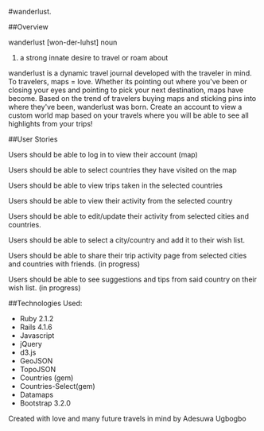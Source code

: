 #wanderlust.

##Overview

wanderlust
[won-der-luhst]
noun
1. a strong innate desire to travel or roam about

wanderlust is a dynamic travel journal developed with the traveler in mind. To travelers, maps = love. Whether its pointing out where you've been or closing your eyes and pointing to pick your next destination, maps have become. Based on the trend of travelers buying maps and sticking pins into where they've been, wanderlust was born. Create an account to view a custom world map based on your travels where you will be able to see all highlights from your trips!

##User Stories

Users should be able to log in to view their account (map)

Users should be able to select countries they have visited on the map

Users should be able to view trips taken in the selected countries

Users should be able to view their activity from the selected country

Users should be able to edit/update their activity from selected cities and countries.

Users should be able to select a city/country and add it to their wish list.

Users should be able to share their trip activity page from selected cities and countries with friends. (in progress)

Users should be able to see suggestions and tips from said country on their wish list. (in progress)


##Technologies Used:

* Ruby 2.1.2
* Rails 4.1.6
* Javascript
* jQuery
* d3.js
* GeoJSON
* TopoJSON
* Countries (gem)
* Countries-Select(gem)
* Datamaps
* Bootstrap 3.2.0

Created with love and many future travels in mind by Adesuwa Ugbogbo
